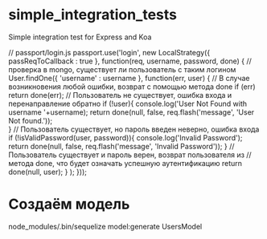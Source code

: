 # simple_integration_tests
Simple integration test for Express and Koa


// passport/login.js
passport.use('login', new LocalStrategy({
    passReqToCallback : true
  },
  function(req, username, password, done) { 
    // проверка в mongo, существует ли пользователь с таким логином
    User.findOne({ 'username' :  username }, 
      function(err, user) {
        // В случае возникновения любой ошибки, возврат с помощью метода done
        if (err)
          return done(err);
        // Пользователь не существует, ошибка входа и перенаправление обратно
        if (!user){
          console.log('User Not Found with username '+username);
          return done(null, false, 
                req.flash('message', 'User Not found.'));                 
        }
        // Пользователь существует, но пароль введен неверно, ошибка входа 
        if (!isValidPassword(user, password)){
          console.log('Invalid Password');
          return done(null, false, 
              req.flash('message', 'Invalid Password'));
        }
        // Пользователь существует и пароль верен, возврат пользователя из 
        // метода done, что будет означать успешную аутентификацию
        return done(null, user);
      }
    );
}));

# Создаём модель
node_modules/.bin/sequelize model:generate UsersModel 
